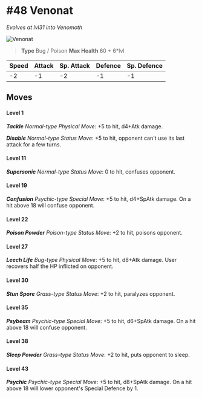 # #48 Venonat
*Evolves at lvl31 into Venomoth*

![Venonat](https://img.pokemondb.net/sprites/home/normal/1x/venonat.png)

> **Type** Bug / Poison
> **Max Health** 60 + 6\*lvl

| Speed | Attack | Sp. Attack | Defence | Sp. Defence |
| ----- | ------ | ---------- | ------- | ----------- |
| -2 | -1 | -2 | -1 | -1 |

## Moves
#### Level 1

***Tackle** Normal-type Physical Move*: +5 to hit, d4+Atk damage. 

***Disable** Normal-type Status Move*: +5 to hit, opponent can't use its last attack for a few turns.
#### Level 11

***Supersonic** Normal-type Status Move*: 0 to hit, confuses opponent.
#### Level 19

***Confusion** Psychic-type Special Move*: +5 to hit, d4+SpAtk damage. On a hit above 18 will confuse opponent.
#### Level 22

***Poison Powder** Poison-type Status Move*: +2 to hit, poisons opponent.
#### Level 27

***Leech Life** Bug-type Physical Move*: +5 to hit, d8+Atk damage. User recovers half the HP inflicted on opponent.
#### Level 30

***Stun Spore** Grass-type Status Move*: +2 to hit, paralyzes opponent.
#### Level 35

***Psybeam** Psychic-type Special Move*: +5 to hit, d6+SpAtk damage. On a hit above 18 will confuse opponent.
#### Level 38

***Sleep Powder** Grass-type Status Move*: +2 to hit, puts opponent to sleep.
#### Level 43

***Psychic** Psychic-type Special Move*: +5 to hit, d8+SpAtk damage. On a hit above 18 will lower opponent's Special Defence by 1.


